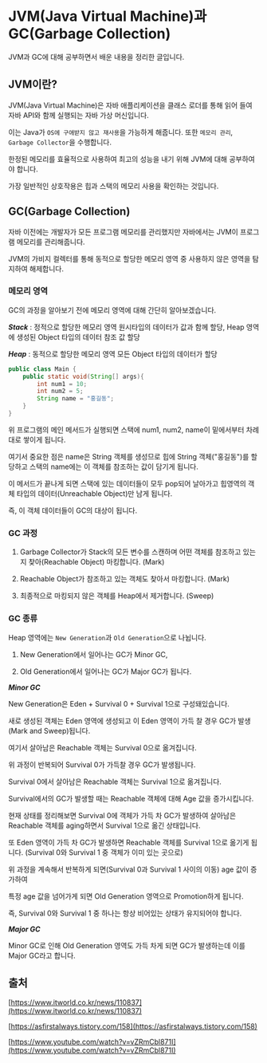 # JVM(Java Virtual Machine)과 GC(Garbage Collection)

JVM과 GC에 대해 공부하면서 배운 내용을 정리한 글입니다.

## JVM이란?

JVM(Java Virtual Machine)은 자바 애플리케이션을 클래스 로더를 통해 읽어 들여 자바 API와 함께 실행되는 자바 가상 머신입니다.

이는 Java가 `OS에 구애받지 않고 재사용`을 가능하게 해줍니다. 또한 `메모리 관리`, `Garbage Collector`을 수행합니다.

한정된 메모리를 효율적으로 사용하여 최고의 성능을 내기 위해 JVM에 대해 공부하여야 합니다.

가장 일반적인 상호작용은 힙과 스택의 메모리 사용을 확인하는 것입니다.

## GC(Garbage Collection)
자바 이전에는 개발자가 모든 프로그램 메모리를 관리했지만 자바에서는 JVM이 프로그램 메모리를 관리해줍니다.

JVM의 가비지 컬렉터를 통해 동적으로 할당한 메모리 영역 중 사용하지 않은 영역을 탐지하여 해제합니다. 

### 메모리 영역

GC의 과정을 알아보기 전에 메모리 영역에 대해 간단히 알아보겠습니다.

***Stack*** : 정적으로 할당한 메모리 영역
원시타입의 데이터가 값과 함께 할당, Heap 영역에 생성된 Object 타입의 데이터 참조 값 할당

***Heap*** : 동적으로 할당한 메모리 영역
모든 Object 타입의 데이터가 할당


```java
public class Main {
    public static void(String[] args){
        int num1 = 10;
        int num2 = 5;
        String name = "홍길동";
    }
}
```

위 프로그램의 메인 메서드가 실행되면 스택에 num1, num2, name이 밑에서부터 차례대로 쌓이게 됩니다.

여기서 중요한 점은 name은 String 객체를 생성므로 힙에 String 객체("홍길동")를 할당하고 스택의 name에는 이 객체를 참조하는 값이 담기게 됩니다.

이 메서드가 끝나게 되면 스택에 있는 데이터들이 모두 pop되어 날아가고 힙영역의 객체 타입의 데이터(Unreachable Object)만 남게 됩니다.

즉, 이 객체 데이터들이 GC의 대상이 됩니다.


### GC 과정

1. Garbage Collector가 Stack의 모든 변수를 스캔하며 어떤 객체를 참조하고 있는지 찾아(Reachable Object) 마킹합니다. (Mark)

2. Reachable Object가 참조하고 있는 객체도 찾아서 마킹합니다. (Mark)

3. 최종적으로 마킹되지 않은 객체를 Heap에서 제거합니다. (Sweep)

### GC 종류

Heap 영역에는 `New Generation`과 `Old Generation`으로 나뉩니다.

1. New Generation에서 일어나는 GC가 Minor GC,

2. Old Generation에서 일어나는 GC가 Major GC가 됩니다.

***Minor GC***

New Generation은 Eden + Survival 0 + Survival 1으로 구성돼있습니다.

새로 생성된 객체는 Eden 영역에 생성되고 이 Eden 영역이 가득 찰 경우 GC가 발생(Mark and Sweep)됩니다.

여기서 살아남은 Reachable 객체는 Survival 0으로 옮겨집니다.

위 과정이 반복되어 Survival 0가 가득찰 경우 GC가 발생됩니다.

Survival 0에서 살아남은 Reachable 객체는 Survival 1으로 옮겨집니다.

Survival에서의 GC가 발생할 때는 Reachable 객체에 대해 Age 값을 증가시킵니다. 

현재 상태를 정리해보면 Survival 0에 객체가 가득 차 GC가 발생하여 살아남은 Reachable 객체를 aging하면서 Survival 1으로 옮긴 상태입니다.

또 Eden 영역이 가득 차 GC가 발생하면 Reachable 객체를 Survival 1으로 옮기게 됩니다. (Survival 0와 Survival 1 중 객체가 이미 있는 곳으로)

위 과정을 계속해서 반복하게 되면(Survival 0과 Survival 1 사이의 이동) age 값이 증가하여

특정 age 값을 넘어가게 되면 Old Generation 영역으로 Promotion하게 됩니다.



즉, Survival 0와 Survival 1 중 하나는 항상 비어있는 상태가 유지되어야 합니다.

***Major GC***

Minor GC로 인해 Old Generation 영역도 가득 차게 되면 GC가 발생하는데 이를 Major GC라고 합니다.



## 출처
[https://www.itworld.co.kr/news/110837](https://www.itworld.co.kr/news/110837)

[https://asfirstalways.tistory.com/158](https://asfirstalways.tistory.com/158)

[https://www.youtube.com/watch?v=vZRmCbl871I](https://www.youtube.com/watch?v=vZRmCbl871I)